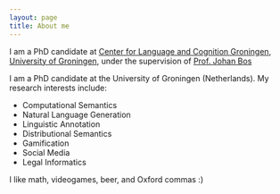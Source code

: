 ```yaml
---
layout: page
title: About me
---
```


I am a PhD candidate at [Center for Language and Cognition Groningen](http://www.let.rug.nl/clcg/),
[University of Groningen](http://www.rug.nl/), under the supervision of [Prof. Johan
Bos](http://www.rug.nl/staff/johan.bos/)

I am a PhD candidate at the University of Groningen (Netherlands). My
research interests include:

* Computational Semantics
* Natural Language Generation
* Linguistic Annotation
* Distributional Semantics
* Gamification
* Social Media
* Legal Informatics

I like math, videogames, beer, and Oxford commas :)